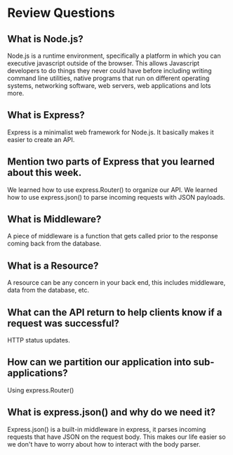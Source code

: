 # Review Questions

## What is Node.js?
Node.js is a runtime environment, specifically a platform in which you can executive javascript outside of the browser.
This allows Javascript developers to do things they never could have before including writing command line utilities, native programs that run on different operating systems, networking software, web servers, web applications and lots more.

## What is Express?
Express is a minimalist web framework for Node.js. It basically makes it easier to create an API. 

## Mention two parts of Express that you learned about this week.
We learned how to use express.Router() to organize our API. We learned how to use express.json() to parse incoming requests with JSON payloads. 

## What is Middleware?
A piece of middleware is a function that gets called prior to the response coming back from the database.

## What is a Resource?
A resource can be any concern in your back end, this includes middleware, data from the database, etc.

## What can the API return to help clients know if a request was successful?
HTTP status updates. 

## How can we partition our application into sub-applications?
Using express.Router()

## What is express.json() and why do we need it?
Express.json() is a built-in middleware in express, it parses incoming requests that have JSON on the request body. This makes our life easier so we don't have to worry about how to interact with the body parser.
